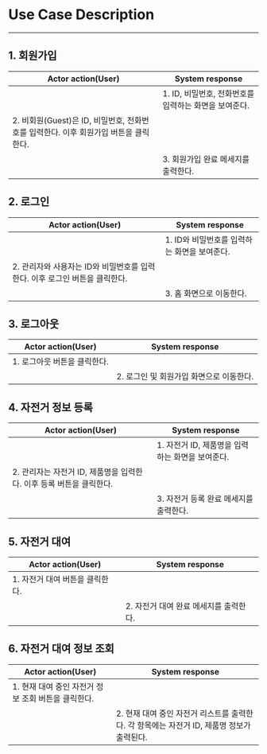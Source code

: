 # Use Case Description

---

## 1. 회원가입

| Actor action(User) | System response |
| ------------ | --------------- |
|  | 1. ID, 비밀번호, 전화번호를 입력하는 화면을 보여준다. |
| 2. 비회원(Guest)은 ID, 비밀번호, 전화번호를 입력한다. 이후 회원가입 버튼을 클릭한다. |  |
|              | 3. 회원가입 완료 메세지를 출력한다. |

## 2. 로그인

| Actor action(User) | System response |
| ------------ | --------------- |
|  | 1. ID와 비밀번호를 입력하는 화면을 보여준다.  |
| 2. 관리자와 사용자는 ID와 비밀번호를 입력한다. 이후 로그인 버튼을 클릭한다. |  |
|              | 3. 홈 화면으로 이동한다. |

## 3. 로그아웃

| Actor action(User) | System response |
| ------------ | --------------- |
| 1. 로그아웃 버튼을 클릭한다.  |  |
|  | 2. 로그인 및 회원가입 화면으로 이동한다. |

## 4. 자전거 정보 등록

| Actor action(User) | System response |
| ------------ | --------------- |
|  | 1. 자전거 ID, 제품명을 입력하는 화면을 보여준다. |
| 2. 관리자는 자전거 ID, 제품명을 입력한다. 이후 등록 버튼을 클릭한다. |  |
|              | 3. 자전거 등록 완료 메세지를 출력한다. |

## 5. 자전거 대여

| Actor action(User) | System response |
| ------------ | --------------- |
| 1. 자전거 대여 버튼을 클릭한다. |                 |
|              | 2. 자전거 대여 완료 메세지를 출력한다. |

## 6. 자전거 대여 정보 조회

| Actor action(User) | System response |
| ------------ | --------------- |
| 1. 현재 대여 중인 자전거 정보 조회 버튼을 클릭한다. |                 |
|              | 2. 현재 대여 중인 자전거 리스트를 출력한다. 각 항목에는 자전거 ID, 제품명 정보가 출력된다. |
